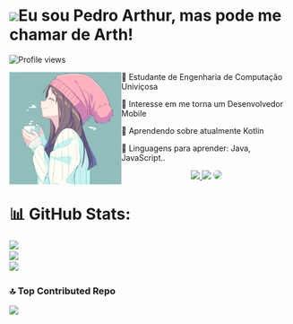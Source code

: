 <h1 align="left"><img src="https://raw.githubusercontent.com/kaueMarques/kaueMarques/master/Olá.gif" height="30px">Eu sou Pedro Arthur, mas pode me chamar de Arth! </h1>
<p align="left"> <img src="https://komarev.com/ghpvc/?username=PdrArth&color=blue" alt="Profile views" /> </p>





<img align="left" src="https://github.com/TryKatChup/TryKatChup/blob/main/cropped.jpg" alt="Unfortunately I didn't find the author of the pic, feel to open a pull request if found" width="200" /> 

🏫 Estudante de Engenharia de Computação Univiçosa

🔎 Interesse em me torna um Desenvolvedor Mobile 

🌱 Aprendendo sobre atualmente Kotlin 

🌟 Linguagens para aprender: Java, JavaScript..



<div align="center"> 
<a href="https://instagram.com/pdrarrth" target="_blank"><img src="https://img.shields.io/badge/-Instagram-%23E4405F?style=for-the-badge&logo=instagram&logoColor=white"</a>
<a href = "mailto:pedroarthurpdrarth@gmail.com"> <img src="https://img.shields.io/badge/-Gmail-%23333?style=for-the-badge&logo=gmail&logoColor=white" target="_blank"></a>
<a href="https://www.linkedin.com/in/pedro-arthur-o-a06007256/" target="_blank"><img src="https://img.shields.io/badge/-LinkedIn-%230077B5?style=for-the-badge&logo=linkedin&logoColor=white" style="border-radius: 30px" target="_blank"></a> 
 </div>

# 📊 GitHub Stats:
![](https://github-readme-stats.vercel.app/api?username=PdrArth&theme=swift&hide_border=false&include_all_commits=false&count_private=false)<br/>
![](https://github-readme-streak-stats.herokuapp.com/?user=PdrArth&theme=swift&hide_border=false)<br/>
![](https://github-readme-stats.vercel.app/api/top-langs/?username=PdrArth&theme=swift&hide_border=false&include_all_commits=false&count_private=false&layout=compact)

### 🔝 Top Contributed Repo
![](https://github-contributor-stats.vercel.app/api?username=PdrArth&limit=5&theme=dark&combine_all_yearly_contributions=true)

<!-- Proudly created with GPRM ( https://gprm.itsvg.in ) -->
